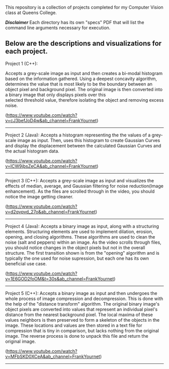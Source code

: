 This repository is a collection of projects completed for my Computer Vision class at Queens College.

***Disclaimer***
Each directory has its own "specs" PDF that will list the command line arguments necessary for execution.

Below are the descriptions and visualizations for each project.
-----------------------------------------------------------------------------
Project 1 (C++):
  
  Accepts a grey-scale image as input and then creates a bi-modal histogram based on the information gathered. Using a deepest concavity algorithm, determines the value that is 
  most likely to be the boundary between an object pixel and background pixel. The original image is then converted into a binary image that only displays pixels over this     
  selected threshold value, therefore isolating the object and removing excess noise.
  
(https://www.youtube.com/watch?v=cJ3befJoD4w&ab_channel=FrankYournet)
_____________________________________________________________________________
Project 2 (Java):
  Accepts a histogram representing the the values of a grey-scale image as input. Then, uses this histogram to create Gaussian Curves and display the displacement between the calculated Gaussian Curves and the actual histogram data.

(https://www.youtube.com/watch?v=ICW9jbsZeCA&ab_channel=FrankYournet)
_____________________________________________________________________________
Project 3 (C++):
  Accepts a grey-scale image as input and visualizes the effects of median, average, and Gaussian filtering for noise reduction(Image enhancement). As the files are scrolled through in the video, you should notice the image getting cleaner.

(https://www.youtube.com/watch?v=d2qvpvd_27o&ab_channel=FrankYournet)
_____________________________________________________________________________
Project 4 (Java):
  Accepts a binary image as input, along with a structuring elements. Structuring elements are used to implement dilation, erosion, opening, and closing algorithms. These algorithms are used to clean the noise (salt and peppers) within an image. As the video scrolls through files, you should notice changes in the object pixels but not in the overall structure. The first transition shown is from the "opening" algorithm and is typically the one used for noise supression, but each one has its own beneficial use case.

(https://www.youtube.com/watch?v=1E6GOD2foOM&t=30s&ab_channel=FrankYournet)

_____________________________________________________________________________
Project 5 (C++):
  Accepts a binary image as input and then undergoes the whole process of image compression and decompression. This is done with the help of the "distance transform" algorithm. The original binary image's object pixels are converted into values that represent an individual pixel's distance from the nearest background pixel. The local maxima of these values neighbors is then preserved to form a skeleton of the objects in the image. These locations and values are then stored in a text file for compression that is tiny in comparison, but lacks nothing from the original image. The reverse process is done to unpack this file and return the original image.

(https://www.youtube.com/watch?v=MFbSKD0XCeA&ab_channel=FrankYournet)

_____________________________________________________________________________

